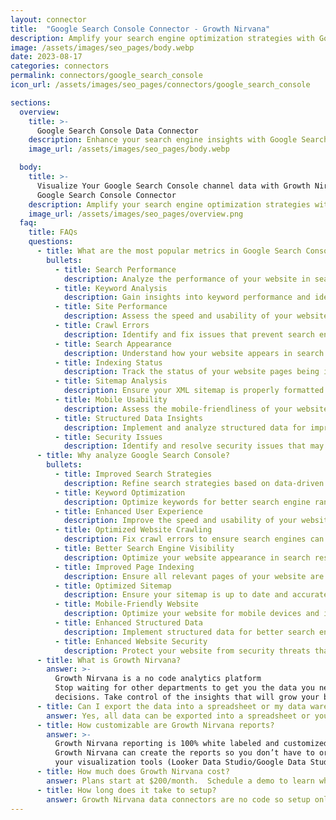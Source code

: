```yaml
---
layout: connector
title:  "Google Search Console Connector - Growth Nirvana"
description: Amplify your search engine optimization strategies with Google Search Console integration, gaining actionable insights from search data analysis.
image: /assets/images/seo_pages/body.webp
date: 2023-08-17
categories: connectors
permalink: connectors/google_search_console
icon_url: /assets/images/seo_pages/connectors/google_search_console

sections:
  overview:
    title: >-
      Google Search Console Data Connector
    description: Enhance your search engine insights with Google Search Console integration. Seamlessly merge marketing data, unlocking insights that shape search strategies, keyword analysis, and search performance.
    image_url: /assets/images/seo_pages/body.webp

  body:
    title: >-
      Visualize Your Google Search Console channel data with Growth Nirvana's
      Google Search Console Connector
    description: Amplify your search engine optimization strategies with Google Search Console integration, gaining actionable insights from search data analysis.
    image_url: /assets/images/seo_pages/overview.png
  faq:
    title: FAQs
    questions:
      - title: What are the most popular metrics in Google Search Console to analyze?
        bullets:
          - title: Search Performance
            description: Analyze the performance of your website in search engine results pages.
          - title: Keyword Analysis
            description: Gain insights into keyword performance and identify opportunities for optimization.
          - title: Site Performance
            description: Assess the speed and usability of your website for improved user experience.
          - title: Crawl Errors
            description: Identify and fix issues that prevent search engines from properly crawling your website.
          - title: Search Appearance
            description: Understand how your website appears in search engine results and optimize for better visibility.
          - title: Indexing Status
            description: Track the status of your website pages being indexed by search engines.
          - title: Sitemap Analysis
            description: Ensure your XML sitemap is properly formatted and includes all relevant pages.
          - title: Mobile Usability
            description: Assess the mobile-friendliness of your website and optimize for mobile search.
          - title: Structured Data Insights
            description: Implement and analyze structured data for improved search engine visibility.
          - title: Security Issues
            description: Identify and resolve security issues that may affect your website's search engine performance.
      - title: Why analyze Google Search Console?
        bullets:
          - title: Improved Search Strategies
            description: Refine search strategies based on data-driven insights.
          - title: Keyword Optimization
            description: Optimize keywords for better search engine rankings.
          - title: Enhanced User Experience
            description: Improve the speed and usability of your website for better user engagement.
          - title: Optimized Website Crawling
            description: Fix crawl errors to ensure search engines can properly crawl your website.
          - title: Better Search Engine Visibility
            description: Optimize your website appearance in search results for increased visibility.
          - title: Improved Page Indexing
            description: Ensure all relevant pages of your website are properly indexed by search engines.
          - title: Optimized Sitemap
            description: Ensure your sitemap is up to date and accurately represents your website structure.
          - title: Mobile-Friendly Website
            description: Optimize your website for mobile devices and improve mobile search performance.
          - title: Enhanced Structured Data
            description: Implement structured data for better search engine understanding and visibility.
          - title: Enhanced Website Security
            description: Protect your website from security threats that may impact search engine performance.
      - title: What is Growth Nirvana?
        answer: >-
          Growth Nirvana is a no code analytics platform 
          Stop waiting for other departments to get you the data you need to make critical business 
          decisions. Take control of the insights that will grow your business.
      - title: Can I export the data into a spreadsheet or my data warehouse?
        answer: Yes, all data can be exported into a spreadsheet or your data warehouse (Google BigQuery, AWS, Snowflake, Azure, etc)
      - title: How customizable are Growth Nirvana reports?
        answer: >-
          Growth Nirvana reporting is 100% white labeled and customized to your specifications.
          Growth Nirvana can create the reports so you don’t have to or you can connect
          your visualization tools (Looker Data Studio/Google Data Studio, Tableau, PowerBI, etc) to Growth Nirvana.
      - title: How much does Growth Nirvana cost?
        answer: Plans start at $200/month.  Schedule a demo to learn what plan is best for you.
      - title: How long does it take to setup?
        answer: Growth Nirvana data connectors are no code so setup only requires a few clicks.
---
```

